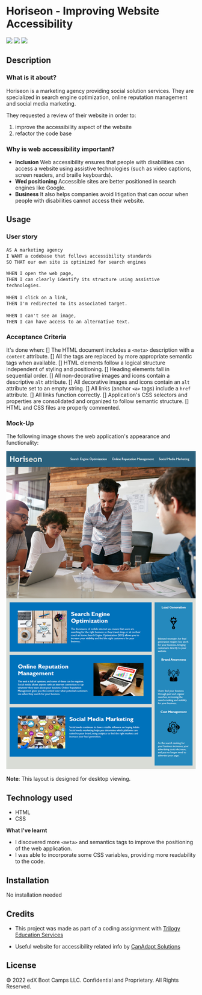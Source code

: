 
# Horiseon - Improving Website Accessibility  
![](https://img.shields.io/badge/html-HTML5-orange?logo=html5)
![](https://img.shields.io/badge/css-CSS3-%231572B6)
![](https://img.shields.io/w3c-validation/html?style=plastic&targetUrl=https%3A%2F%2Fsenseilein.github.io%2Fchallenge1-horiseon%2F)

## Description

### What is it about?
Horiseon is a marketing agency providing social solution services. They are specialized in search engine optimization, online reputation management and social media marketing.

They requested a review of their website in order to:
1. improve the accessibility aspect of the website
2. refactor the code base

### Why is web accessibility important?

- **Inclusion** Web accessibility ensures that people with disabilities can access a website using assistive technologies (such as video captions, screen readers, and braille keyboards).   
- **Wed positioning** Accessible sites are better positioned in search engines like Google.   
- **Business** It also helps companies avoid litigation that can occur when people with disabilities cannot access their website.

## Usage

### User story

```
AS A marketing agency  
I WANT a codebase that follows accessibility standards   
SO THAT our own site is optimized for search engines
```

```
WHEN I open the web page,   
THEN I can clearly identify its structure using assistive technologies. 

WHEN I click on a link,  
THEN I'm redirected to its associated target.

WHEN I can't see an image,  
THEN I can have access to an alternative text.

```

### Acceptance Criteria
It's done when:
[] The HTML document includes a `<meta>` description with a `content` attribute.
[] All the tags are replaced by more appropriate semantic tags when available.
[] HTML elements follow a logical structure independent of styling and positioning.
[] Heading elements fall in sequential order.
[] All non-decorative images and icons contain a descriptive `alt` attribute.
[] All decorative images and icons contain an `alt` attribute set to an empty string.
[] All links (anchor `<a>` tags) include a `href` attribute.
[] All links function correctly.
[] Application's CSS selectors and properties are consolidated and organized to follow semantic structure.
[] HTML and CSS files are properly commented.

### Mock-Up
The following image shows the web application's appearance and functionality:

![The Horiseon webpage includes a navigation bar, a header image, and cards with text and images at the bottom of the page.](Assets/01-html-css-git-challenge-demo.png)

**Note**: This layout is designed for desktop viewing.

## Technology used
- HTML
- CSS

**What I've learnt**
- I discovered more `<meta>` and semantics tags to improve the positioning of the web application.
- I was able to incorporate some CSS variables, providing more readability to the code.

## Installation
No installation needed

## Credits
- This project was made as part of a coding assignment with [Trilogy Education Services](https://skillsforlife.edx.org/?utm_source=govuk)

- Useful website for accessibility related info by [CanAdapt Solutions](https://www.davidmacd.com/blog/alternate-text-for-css-background-images.html)

## License 
© 2022 edX Boot Camps LLC. Confidential and Proprietary. All Rights Reserved.

